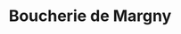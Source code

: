 ---
title: "Boucherie de Margny"
url: /margny-les-compiegne/boucherie-de-margny/
shop: Metzgerei
---